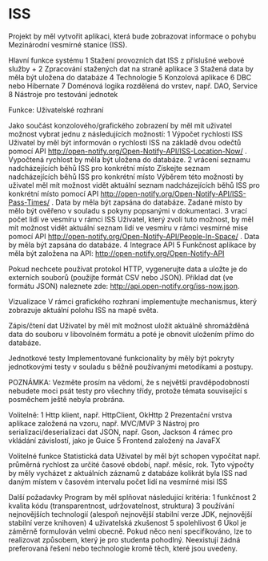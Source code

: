 # ISS

Projekt by měl vytvořit aplikaci, která bude zobrazovat informace o pohybu Mezinárodní vesmírné stanice (ISS).

Hlavní funkce systému
1 Stažení provozních dat ISS z příslušné webové služby +
2 Zpracování stažených dat na straně aplikace
3 Stažená data by měla být uložena do databáze
4 Technologie
5 Konzolová aplikace
6 DBC nebo Hibernate
7 Doménová logika rozdělená do vrstev, např. DAO, Service
8 Nástroje pro testování jednotek

Funkce:
Uživatelské rozhraní

Jako součást konzolového/grafického zobrazení by měl mít uživatel možnost vybrat jednu z následujících možností:
1 Výpočet rychlosti ISS
Uživatel by měl být informován o rychlosti ISS na základě dvou odečtů pomocí API http://open-notify.org/Open-Notify-API/ISS-Location-Now/ . Vypočtená rychlost by měla být uložena do databáze.
2 vrácení seznamu nadcházejících běhů ISS pro konkrétní místo
Získejte seznam nadcházejících běhů ISS pro konkrétní místo
Výběrem této možnosti by uživatel měl mít možnost vidět aktuální seznam nadcházejících běhů ISS pro konkrétní místo
pomocí API http://open-notify.org/Open-Notify-API/ISS-Pass-Times/ . Data by měla být zapsána do databáze. Zadané místo by mělo být ověřeno v souladu s pokyny popsanými v dokumentaci.
3 vrací počet lidí ve vesmíru v rámci ISS
Uživatel, který zvolí tuto možnost, by měl mít možnost vidět aktuální seznam lidí ve vesmíru v rámci vesmírné mise pomocí API http://open-notify.org/Open-Notify-API/People-In-Space/ . Data by měla být zapsána do databáze.
4 Integrace API
5 Funkčnost aplikace by měla být založena na API: http://open-notify.org/Open-Notify-API

Pokud nechcete používat protokol HTTP, vygenerujte data a uložte je do externích souborů (použijte formát CSV nebo JSON). 
Příklad dat (ve formátu JSON) naleznete zde: http://api.open-notify.org/iss-now.json.

Vizualizace
V rámci grafického rozhraní implementujte mechanismus, který zobrazuje aktuální polohu ISS na mapě světa.

Zápis/čtení dat
Uživatel by měl mít možnost uložit aktuálně shromážděná data do souboru v libovolném formátu a poté je obnovit uložením přímo do databáze.

Jednotkové testy
Implementované funkcionality by měly být pokryty jednotkovými testy v souladu s běžně používanými metodikami a postupy.

POZNÁMKA: Vezměte prosím na vědomí, že s největší pravděpodobností nebudete moci psát testy pro všechny třídy, protože témata související s posměchem ještě nebyla probrána.

Volitelně:
1 Http klient, např. HttpClient, OkHttp
2 Prezentační vrstva aplikace založená na vzoru, např. MVC/MVP
3 Nástroj pro serializaci/deserializaci dat JSON, např. Gson, Jackson
4 rámec pro vkládání závislostí, jako je Guice
5 Frontend založený na JavaFX

Volitelné funkce
Statistická data
Uživatel by měl být schopen vypočítat např.
průměrná rychlost za určité časové období, např. měsíc, rok. Tyto výpočty by měly vycházet z aktuálních záznamů z databáze kolikrát byla ISS nad daným místem v časovém intervalu
počet lidí na vesmírné misi ISS

Další požadavky
Program by měl splňovat následující kritéria:
1 funkčnost
2 kvalita kódu (transparentnost, udržovatelnost, struktura)
3 používání nejnovějších technologií (alespoň nejnovější stabilní verze JDK, nejnovější stabilní verze knihoven)
4 uživatelská zkušenost
5 spolehlivost
6 Úkol je záměrně formulován velmi obecně. Pokud něco není specifikováno, lze to realizovat způsobem, který je pro studenta pohodlný. Neexistují žádná preferovaná řešení nebo technologie kromě těch, které jsou uvedeny.
